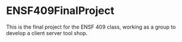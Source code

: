 # ENSF409FinalProject
This is the final project for the ENSF 409 class, working as a group to develop a client server tool shop.
